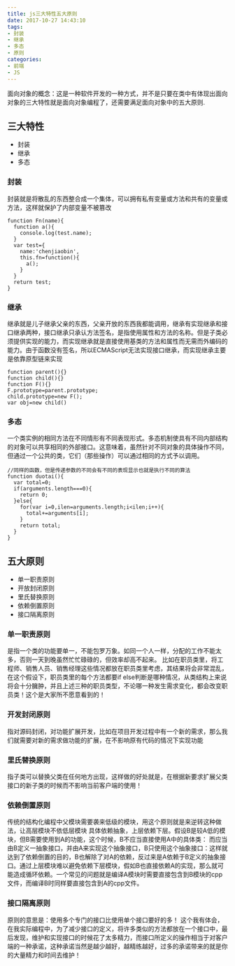 ```yaml
---
title: js三大特性五大原则
date: 2017-10-27 14:43:10
tags: 
- 封装
- 继承
- 多态
- 原则
categories:
- 前端
- JS
---
```

面向对象的概念：这是一种软件开发的一种方式，并不是只要在类中有体现出面向对象的三大特性就是面向对象编程了，还需要满足面向对象中的五大原则.<!--more-->
## 三大特性
* 封装
* 继承
* 多态
### 封装
封装就是将散乱的东西整合成一个集体，可以拥有私有变量或方法和共有的变量或方法，这样就保护了内部变量不被篡改
```
function Fn(name){
  function a(){
    console.log(test.name);
  }
  var test={
    name:'chenjiaobin',
    this.fn=function(){
      a();
    }
  }
  return test;
}
```
### 继承
继承就是儿子继承父亲的东西，父亲开放的东西我都能调用，继承有实现继承和接口继承两种，接口继承只承认方法签名，是指使用属性和方法的名称。但是子类必须提供实现的能力，而实现继承就是直接使用基类的方法和属性而无需而外编码的能力。由于函数没有签名，所以ECMAScript无法实现接口继承，而实现继承主要是依靠原型链来实现
```
function parent(){}
function child(){}
function F(){}
F.prototype=parent.prototype;
child.prototype=new F();
var obj=new child()
```
### 多态
一个类实例的相同方法在不同情形有不同表现形式。多态机制使具有不同内部结构的对象可以共享相同的外部接口。这意味着，虽然针对不同对象的具体操作不同，但通过一个公共的类，它们（那些操作）可以通过相同的方式予以调用。
```
//同样的函数，但是传递参数的不同会有不同的表现显示也就是执行不同的算法
function duotai(){
  var total=0;
  if(arguments.length===0){
    return 0;
  }else{
    for(var i=0,ilen=arguments.length;i<ilen;i++){
      total+=arguments[i];
    }
    return total;
  }
}
```
## 五大原则
* 单一职责原则
* 开放封闭原则
* 里氏替换原则
* 依赖倒置原则
* 接口隔离原则

### 单一职责原则
是指一个类的功能要单一，不能包罗万象。如同一个人一样，分配的工作不能太多，否则一天到晚虽然忙忙碌碌的，但效率却高不起来。
 比如在职员类里，将工程师、销售人员、销售经理这些情况都放在职员类里考虑，其结果将会非常混乱，在这个假设下，职员类里的每个方法都要if else判断是哪种情况，从类结构上来说将会十分臃肿，并且上述三种的职员类型，不论哪一种发生需求变化，都会改变职员类！这个是大家所不愿意看到的！
### 开发封闭原则
指对源码封闭，对功能扩展开发，比如在项目开发过程中有一个新的需求，那么我们就需要对新的需求做功能的扩展，在不影响原有代码的情况下实现功能
### 里氏替换原则
指子类可以替换父类在任何地方出现，这样做的好处就是，在根据新要求扩展父类接口的新子类的时候而不影响当前客户端的使用！
### 依赖倒置原则
传统的结构化编程中父模块需要袭来低级的模块，用这个原则就是来逆转这种做法，让高层模块不依低层模块
具体依赖抽象，上层依赖下层。假设B是较A低的模块，但B需要使用到A的功能，这个时候，B不应当直接使用A中的具体类： 而应当由B定义一抽象接口，并由A来实现这个抽象接口，B只使用这个抽象接口：这样就达到了依赖倒置的目的，B也解除了对A的依赖，反过来是A依赖于B定义的抽象接口。通过上层模块难以避免依赖下层模块，假如B也直接依赖A的实现，那么就可能造成循环依赖。一个常见的问题就是编译A模块时需要直接包含到B模块的cpp文件，而编译B时同样要直接包含到A的cpp文件。
### 接口隔离原则
原则的意思是：使用多个专门的接口比使用单个接口要好的多！
这个我有体会，在我实际编程中，为了减少接口的定义，将许多类似的方法都放在一个接口中，最后发现，维护和实现接口的时候花了太多精力，而接口所定义的操作相当于对客户端的一种承诺，这种承诺当然是越少越好，越精练越好，过多的承诺带来的就是你的大量精力和时间去维护！
